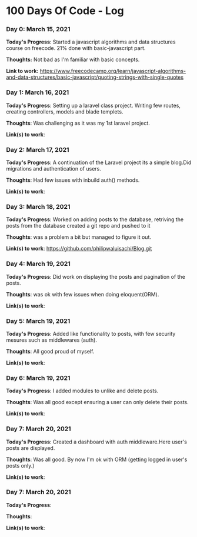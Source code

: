 # 100 Days Of Code - Log

### Day 0: March 15, 2021 

**Today's Progress**: Started a javascript algorithms and data structures course on freecode. 21% done with basic-javascript part.

**Thoughts:** Not bad as I'm familiar with basic concepts.

**Link to work:** https://www.freecodecamp.org/learn/javascript-algorithms-and-data-structures/basic-javascript/quoting-strings-with-single-quotes

### Day 1: March 16, 2021

**Today's Progress**: Setting up a laravel class project. Writing few routes, creating controllers, models and blade templets.

**Thoughts**: Was challenging as it was my 1st laravel project.

**Link(s) to work**: 

### Day 2: March 17, 2021

**Today's Progress**: A continuation of the Laravel project its a simple blog.Did migrations and authentication of users.

**Thoughts**: Had few issues with inbuild auth() methods.

**Link(s) to work**: 

### Day 3: March 18, 2021

**Today's Progress**:  Worked on adding posts to the database, retriving the posts from the database created a git repo and pushed to it

**Thoughts**: was a problem  a bit but managed to figure it out.

**Link(s) to work**: https://github.com/philipwaluisachi/Blog.git

### Day 4: March 19, 2021

**Today's Progress**: Did work on displaying the posts and pagination of the posts. 

**Thoughts**: was ok with few issues when doing eloquent(ORM).

**Link(s) to work**: 

### Day 5: March 19, 2021

**Today's Progress**: Added like functionality to posts, with few security mesures such as middlewares (auth). 

**Thoughts**: All good proud of myself.

**Link(s) to work**: 


### Day 6: March 19, 2021

**Today's Progress**: I added modules to unlike and delete posts.

**Thoughts**: Was all good except ensuring a user can only delete their posts.

**Link(s) to work**: 


### Day 7: March 20, 2021

**Today's Progress**: Created a dashboard with auth middleware.Here user's posts are displayed.

**Thoughts**: Was all good. By now I'm ok with ORM (getting logged in user's posts only.)

**Link(s) to work**: 

### Day 7: March 20, 2021

**Today's Progress**: 

**Thoughts**: 

**Link(s) to work**:



